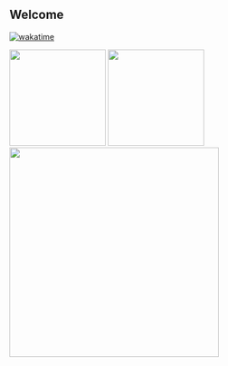 ## Welcome

[![wakatime](https://wakatime.com/badge/user/e92903fb-a633-4a89-91fa-5d5e61aa70e5.svg)](https://wakatime.com/@e92903fb-a633-4a89-91fa-5d5e61aa70e5)

<div align="left">
<span>  </span>
<img height="170px" src="https://github-readme-stats.vercel.app/api?username=MarvynBailly&count_private=true&show_icons=true&theme=radical&rank_icon=percentile" /><span>  </span><img height="170px" src="https://github-readme-stats.vercel.app/api/top-langs/?username=MarvynBailly&layout=compact&langs_count=8&theme=radical&count_private=true" /> <span>  </span> <img height="370px" src="https://github-readme-stats.vercel.app/api/wakatime?username=marvynb\&layout=compact&theme=radical"/>
<span>  </span>

</div>
